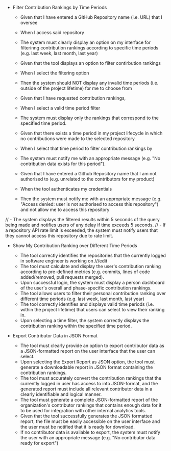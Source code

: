* Filter Contribution Rankings by Time Periods
  - Given that I have entered a GitHub Repository name (i.e. URL) that I oversee
  - When I access said repository 
  - The system must clearly display an option on my interface for filterinng contribution rankings according to specific time periods (e.g. last week, last month, last year) 

  - Given that the tool displays an option to filter contirbution rankings
  - When I select the filtering option
  - Then the system should NOT display any invalid time periods (i.e. outside of the project lifetime) for me to choose from

  - Given that I have requested contribution rankings,
  - When I select a valid time period filter
  - The system must display only the rankings that correspond to the specified time period.

  - Given that there exists a time period in my project lifecycle in which no contributions were made to the selected repository
  - When I select that time period to filter contribution rankings by
  - The system must notify me with an appropriate message (e.g. "No contribution data exists for this period").

  - Given that I have entered a Github Repository name that I am not authorised to (e.g. unrelated to the contributors for my product)
  - When the tool authenticates my credentials
  - Then the system must notify me with an appropriate message (e.g. "Access denied: user is not authorised to access this repository") and not allow me to access this repository

//  - The system displays the filtered results within 5 seconds of the query being made and notifies users of any delay if time exceeds 5 seconds.
// - If a repository API rate limit is exceeded, the system must notify users that they cannot access this repository due to rate limit.
  
* Show My Contribution Ranking over Different Time Periods
  - The tool correctly identifies the repositories that the currently logged in software engineer is working on ///edit
  - The tool must calculate and display the user's contribution ranking according to pre-defined metrics (e.g. commits, lines of code added/removed, pull requests merged).
  - Upon successful login, the system must display a person dashboard of the user's overall and phase-specific contribution rankings.
  - The tool allows users to filter their personal contribution ranking over different time periods (e.g. last week, last month, last year)
  - The tool correctly identifies and displays valid time periods (i.e. within the project lifetime) that users can select to view their ranking in.
  - Upon selecting a time filter, the system correctly displays the contribution ranking within the specified time period.
  
* Export Contributor Data in JSON Format
  - The tool must clearly provide an option to export contributor data as a JSON-formatted report on the user interface that the user can select.
  - Upon selecting the Export Report as JSON option, the tool must generate a downloadable report in JSON format containing the contribution rankings.
  - The tool must accurately convert the contribution rankings that the currently logged in user has access to into JSON-format, and the generated report must include  all relevant contributor data in a clearly identifiable and logical manner.
  - The tool must generate a complete JSON-formatted report of the organization's contributor rankings that contains enough data for it to be used for integration with other internal analytics tools.
  - Given that the tool successfully generates the JSON formatted report, the file must be easily accessible on the user interface and the user must be notified that it is ready for download.
  - If no contributor data is available to export, the system must notify the user with an appropriate message (e.g. "No contributor data ready for export")